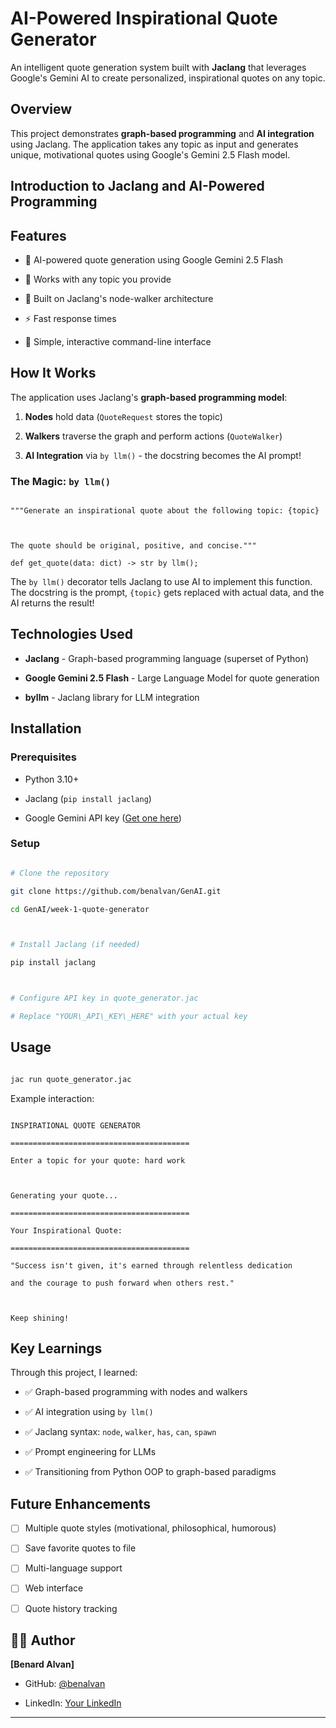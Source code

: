 # AI-Powered Inspirational Quote Generator



An intelligent quote generation system built with **Jaclang** that leverages Google's Gemini AI to create personalized, inspirational quotes on any topic.





## Overview



This project demonstrates **graph-based programming** and **AI integration** using Jaclang. The application takes any topic as input and generates unique, motivational quotes using Google's Gemini 2.5 Flash model.



## Introduction to Jaclang and AI-Powered Programming



## Features



- 🤖 AI-powered quote generation using Google Gemini 2.5 Flash

- 🎨 Works with any topic you provide

- 🚀 Built on Jaclang's node-walker architecture

- ⚡ Fast response times

- 💬 Simple, interactive command-line interface



## How It Works



The application uses Jaclang's **graph-based programming model**:



1. **Nodes** hold data (`QuoteRequest` stores the topic)

2. **Walkers** traverse the graph and perform actions (`QuoteWalker`)

3. **AI Integration** via `by llm()` - the docstring becomes the AI prompt!



### The Magic: `by llm()`



```jac

"""Generate an inspirational quote about the following topic: {topic}



The quote should be original, positive, and concise."""

def get_quote(data: dict) -> str by llm();

```



The `by llm()` decorator tells Jaclang to use AI to implement this function. The docstring is the prompt, `{topic}` gets replaced with actual data, and the AI returns the result!



## Technologies Used



- **Jaclang** - Graph-based programming language (superset of Python)

- **Google Gemini 2.5 Flash** - Large Language Model for quote generation

- **byllm** - Jaclang library for LLM integration



## Installation



### Prerequisites

- Python 3.10+

- Jaclang (`pip install jaclang`)

- Google Gemini API key ([Get one here](https://aistudio.google.com/app/apikey))



### Setup



```bash

# Clone the repository

git clone https://github.com/benalvan/GenAI.git

cd GenAI/week-1-quote-generator



# Install Jaclang (if needed)

pip install jaclang



# Configure API key in quote_generator.jac

# Replace "YOUR\_API\_KEY\_HERE" with your actual key

```



## Usage



```bash

jac run quote_generator.jac

```



Example interaction:

```

INSPIRATIONAL QUOTE GENERATOR

========================================

Enter a topic for your quote: hard work



Generating your quote...

========================================

Your Inspirational Quote:

========================================

"Success isn't given, it's earned through relentless dedication 

and the courage to push forward when others rest."



Keep shining!

```



## Key Learnings



Through this project, I learned:

- ✅ Graph-based programming with nodes and walkers

- ✅ AI integration using `by llm()`

- ✅ Jaclang syntax: `node`, `walker`, `has`, `can`, `spawn`

- ✅ Prompt engineering for LLMs

- ✅ Transitioning from Python OOP to graph-based paradigms



## Future Enhancements



- [ ] Multiple quote styles (motivational, philosophical, humorous)

- [ ] Save favorite quotes to file

- [ ] Multi-language support

- [ ] Web interface

- [ ] Quote history tracking



## 👨‍💻 Author



**[Benard Alvan]**

- GitHub: [@benalvan](https://github.com/benalvan)

- LinkedIn: [Your LinkedIn](https://www.linkedin.com/in/benard-alvan/)



---



<div align="center">



</div>
